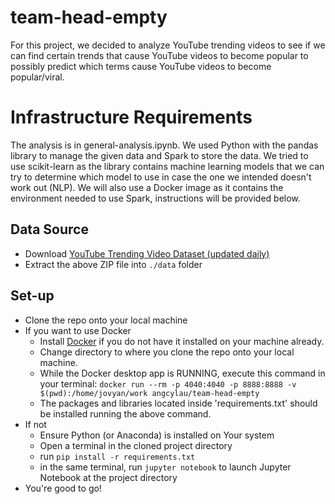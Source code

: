 # team-head-empty
For this project, we decided to analyze YouTube trending videos to see if we can find certain trends that cause YouTube videos to become popular to possibly predict which terms cause YouTube videos to become popular/viral.

# Infrastructure Requirements
The analysis is in general-analysis.ipynb. We used Python with the pandas library to manage the given data and Spark to store the data. We tried to use scikit-learn as the library contains machine learning models that we can try to determine which model to use in case the one we intended doesn't work out (NLP). We will also use a Docker image as it contains the environment needed to use Spark, instructions will be provided below.

## Data Source
* Download [YouTube Trending Video Dataset (updated daily)](https://www.kaggle.com/rsrishav/youtube-trending-video-dataset)
* Extract the above ZIP file into `./data` folder

## Set-up
* Clone the repo onto your local machine
* If you want to use Docker
  * Install [Docker](https://docs.docker.com/get-docker/) if you do not have it installed on your machine already.
  * Change directory to where you clone the repo onto your local machine.
  * While the Docker desktop app is RUNNING, execute this command in your terminal: `docker run --rm -p 4040:4040 -p 8888:8888 -v $(pwd):/home/jovyan/work angcylau/team-head-empty`
  * The packages and libraries located inside 'requirements.txt' should be installed running the above command.
* If not
  * Ensure Python (or Anaconda) is installed on Your system
  * Open a terminal in the cloned project directory
  * run `pip install -r requirements.txt`
  * in the same terminal, run `jupyter notebook` to launch Jupyter Notebook at the project directory
* You're good to go!
